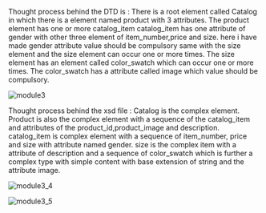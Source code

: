 Thought process behind the DTD is :
There is a root element called Catalog in which there is a element named product with 3 attributes.
The product element has one or more catalog_item 
catalog_item has one attribute of gender with other three element of item_number,price and size.
here i have made gender attribute value should be compulsory same with the size element and
the size element can occur one or more times.
The size element has an element called color_swatch which can occur one or more times.
The color_swatch has a attribute called image which value should be compulsory.

![module3](https://user-images.githubusercontent.com/108425395/192163433-da090874-7415-44b9-9816-fe12083a3051.png)


Thought process behind the xsd file :
Catalog is the complex element. 
Product is also the complex element with a sequence of the catalog_item and attributes of the product_id,product_image and description.
catalog_item is complex element with a sequence of item_number, price and size with attribute named gender.
size is the complex item with a attribute of description and a sequence of color_swatch which is further a complex type with simple content with base 
extension of string and the attribute image.

![module3_4](https://user-images.githubusercontent.com/108425395/192165507-0ff5fe71-6006-4a78-941a-9229b6bab0c1.png)

![module3_5](https://user-images.githubusercontent.com/108425395/192165521-18e5c0ab-1df4-4d25-bded-395efdc42621.png)







